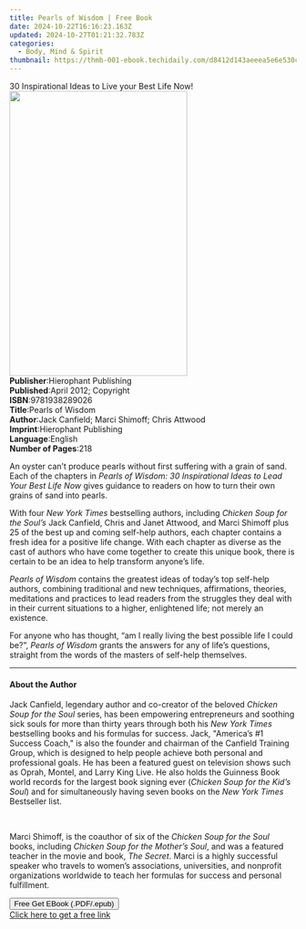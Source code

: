 ```yaml
---
title: Pearls of Wisdom | Free Book
date: 2024-10-22T16:16:23.163Z
updated: 2024-10-27T01:21:32.783Z
categories:
  - Body, Mind & Spirit
thumbnail: https://thmb-001-ebook.techidaily.com/d8412d143aeeea5e6e530c9eb210c0819a6a9db8c1855ccb651d01c34421ef27.jpg
---
```

<main id="book-container">
  <div class="flex flex-col">
    <div class="book-brief flex-1 py-6 px-4 sm:p-6 md:py-10 md:px-8">
      <!-- brief-->
      <div class="book-brief-main">
        30 Inspirational Ideas to Live your Best Life Now!
      </div>
    </div>
    <div
      class="book-meta-info flex-1 grid gap-4 col-start-1 col-end-3 row-start-1 sm:mb-6 sm:grid-cols-4 lg:gap-6 lg:col-start-2 lg:row-end-6 lg:row-span-6 lg:mb-0"
    >
      <div
        class="book-meta-info-left place-content-center mt-4 p-4 text-sm leading-6 col-start-2 col-span-2 dark:text-slate-400"
      >
        <img
          class="w-full h-500 object-cover rounded-lg sm:h-255 sm:col-span-2 lg:col-span-full"
          src="https://img-001-ebook.techidaily.com/6bf5fdee669071455ef7b364d1a7e05312433c65572da32523832cea59ef2179.jpg"
          alt=""
          width="312"
          height="500"
        />
      </div>
      <div
        class="book-meta-info-right mt-2 col-start-1 row-start-2 col-span-3 self-center"
      >
        <!-- meta data  -->
        <div class="flex flex-col px-4 md:px-8">
          <div class="flex-1">
            <strong>Publisher</strong>:<span class="px-2"
              >Hierophant Publishing</span
            >
          </div>
          <div class="flex-1">
            <strong>Published</strong>:<span class="px-2"
              >April 2012; Copyright</span
            >
          </div>
          <div class="flex-1">
            <strong>ISBN</strong>:<span class="px-2">9781938289026</span>
          </div>
          <div class="flex-1">
            <strong>Title</strong>:<span class="px-2">Pearls of Wisdom</span>
          </div>
          <div class="flex-1">
            <strong>Author</strong>:<span class="px-2"
              >Jack Canfield; Marci Shimoff; Chris Attwood</span
            >
          </div>
          <div class="flex-1">
            <strong>Imprint</strong>:<span class="px-2"
              >Hierophant Publishing</span
            >
          </div>
          <div class="flex-1">
            <strong>Language</strong>:<span class="px-2">English</span>
          </div>
          <div class="flex-1">
            <strong>Number of Pages</strong>:<span class="px-2">218</span>
          </div>
        </div>
      </div>
    </div>
    <div class="book-description flex-1 py-6 px-4 sm:p-6 md:py-10 md:px-8">
      <div class="book-description-main">
        <div accordion-content="" id="description">
          <p>
            An oyster can’t produce pearls without first suffering with a grain
            of sand. Each of the chapters in
            <i
              >Pearls of Wisdom: 30 Inspirational Ideas to Lead Your Best Life
              Now</i
            >
            gives guidance to readers on how to turn their own grains of sand
            into pearls.
          </p>
          <p>
            With four <i>New York Times</i> bestselling authors, including
            <i>Chicken Soup for the Soul’s</i> Jack Canfield, Chris and Janet
            Attwood, and Marci Shimoff plus 25 of the best up and coming
            self-help authors, each chapter contains a fresh idea for a positive
            life change. With each chapter as diverse as the cast of authors who
            have come together to create this unique book, there is certain to
            be an idea to help transform anyone’s life.
          </p>
          <p>
            <i>Pearls of Wisdom</i> contains the greatest ideas of today’s top
            self-help authors, combining traditional and new techniques,
            affirmations, theories, meditations and practices to lead readers
            from the struggles they deal with in their current situations to a
            higher, enlightened life; not merely an existence.
          </p>
          <p>
            For anyone who has thought, “am I really living the best possible
            life I could be?”, <i>Pearls of Wisdom</i> grants the answers for
            any of life’s questions, straight from the words of the masters of
            self-help themselves.
          </p>
        </div>
        <div class="accordion-fader"></div>
      </div>
    </div>
    <div class="book-excerpts flex-1 py-6 px-4 sm:p-6 md:py-10 md:px-8">
      <!-- excerpts-->
      <div class="book-excerpts-main">
        <hr />
        <h4 class="placeholder placeholder-heading">
          <span>About the Author</span>
        </h4>
        <p></p>
        <p>
          Jack Canfield, legendary author and co-creator of the beloved
          <i>Chicken Soup for the Soul</i> series, has been empowering
          entrepreneurs and soothing sick souls for more than thirty years
          through both his <i>New York Times</i> bestselling books and his
          formulas for success. Jack, "America’s #1 Success Coach," is also the
          founder and chairman of the Canfield Training Group, which is designed
          to help people achieve both personal and professional goals. He has
          been a featured guest on television shows such as Oprah, Montel, and
          Larry King Live. He also holds the Guinness Book world records for the
          largest book signing ever (<i>Chicken Soup for the Kid’s Soul</i>) and
          for simultaneously having seven books on the
          <i>New York Times</i> Bestseller list.
        </p>
        <br />
        <p>
          Marci Shimoff, is the coauthor of six of the
          <i>Chicken Soup for the Soul</i> books, including
          <i>Chicken Soup for the Mother’s Soul</i>, and was a featured teacher
          in the movie and book, <i>The Secret</i>. Marci is a highly successful
          speaker who travels to women’s associations, universities, and
          nonprofit organizations worldwide to teach her formulas for success
          and personal fulfillment.
        </p>
        <p></p>
      </div>
    </div>
    <div
      class="book-about-author flex-1 py-6 px-4 sm:p-6 md:py-10 md:px-8"
    ></div>
    <div class="book-free-get flex-1 py-6 px-4 sm:p-6 md:py-10 md:px-8">
      <button
        id="btn-free-get"
        class="bg-blue-500 hover:bg-blue-700 text-white font-bold py-2 px-4 rounded"
      >
        Free Get EBook (.PDF/.epub)
      </button>
      <div id="countdown-display" class="px-2 text-lg mt-2"></div>
      <a
        id="free-link"
        class="hidden bg-blue-500 hover:bg-blue-700 text-white font-bold py-2 px-4 rounded"
        href="https://www.ebooks.com/en-us/book/1131766/pearls-of-wisdom/jack-canfield/"
        target="_blank"
        >Click here to get a free link</a
      >
    </div>
    <script>
      let countdownTime = 0;
      let countdownInterval = null;
      document
        .getElementById('btn-free-get')
        .addEventListener('click', startCountdown);
      function startCountdown() {
        countdownTime = new Date().getTime() + 60000 * 3;
        countdownInterval = setInterval(updateCountdown, 1000);
        document.getElementById('btn-free-get').disabled = true;
        document
          .getElementById('btn-free-get')
          .classList.add('bg-gray-500', 'cursor-not-allowed');
      }
      function updateCountdown() {
        let currentTime = new Date().getTime();
        let timeLeft = countdownTime - currentTime;
        let secondsLeft = Math.floor(timeLeft / 1000);
        document.getElementById('countdown-display').innerHTML =
          `Remaining time: ${secondsLeft} seconds.`;
        if (secondsLeft <= 0) {
          clearInterval(countdownInterval);
          document.getElementById('btn-free-get').classList.add('hidden');
          document.getElementById('free-link').classList.remove('hidden');
          document.getElementById('countdown-display').innerHTML = '';
        }
      }
    </script>
  </div>
</main>

<ins class="adsbygoogle"
      style="display:block"
      data-ad-client="ca-pub-7571918770474297"
      data-ad-slot="8358498916"
      data-ad-format="auto"
      data-full-width-responsive="true"></ins>
    